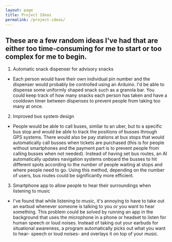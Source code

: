 ```yaml
---
layout: page
title: Project Ideas
permalink: /project-ideas/
---
```


## These are a few random ideas I've had that are either too time-consuming for me to start or too complex for me to begin.

1. Automatic snack dispenser for advisory snacks
- Each person would have their own individual pin number and the dispenser would probably be controlled using an Arduino. I'd be able to dispense some uniformly shaped snack such as a granola bar. You could keep track of how many snacks each person has taken and have a cooldown timer between dispenses to prevent people from taking too many at once.

2. Improved bus system design
- People would be able to call buses, similar to an uber, but to a specific bus stop and would be able to track the positions of busses through GPS systems. There would also be pay stations at bus stops that would automatically call busses when tickets are purchased (this is for people without smartphones and the payment part is to prevent people from calling busses when not needed). Instead of having set bus routes, an AI automatically updates navigation systems onboard the busses to hit different spots according to the number of people waiting at stops and where people need to go. Using this method, depending on the number of users, bus routes could be significantly more efficient.

3. Smartphone app to allow people to hear their surroundings when listening to music
- I've found that while listening to music, it's annoying to have to take out an earbud whenever someone is talking to you or you want to hear something. This problem could be solved by running an app in the background that uses the microphone in a phone or headset to listen for human speech or loud noises. Instead of taking out your earbuds for situational awareness, a program automatically picks out what you want to hear- speech or loud noises- and overlays it on top of your music.